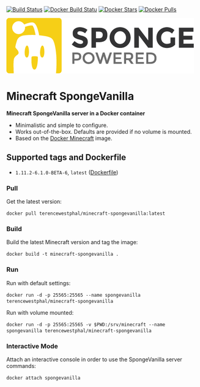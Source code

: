 [![Build Status](https://travis-ci.org/terencewestphal/docker-minecraft-spongevanilla.svg?branch=master)](https://travis-ci.org/terencewestphal/docker-minecraft-spongevanilla) [![Docker Build Statu](https://img.shields.io/docker/build/terencewestphal/minecraft-spongevanilla.svg)](https://hub.docker.com/r/terencewestphal/minecraft-spongevanilla/builds/) [![Docker Stars](https://img.shields.io/docker/stars/terencewestphal/minecraft-spongevanilla.svg)]() [![Docker Pulls](https://img.shields.io/docker/pulls/terencewestphal/minecraft-spongevanilla.svg)](https://hub.docker.com/r/terencewestphal/minecraft-spongevanilla/) 

[![SpongeVanilla](https://github.com/terencewestphal/docker-minecraft-spongevanilla/blob/master/logo.png?raw=true)](https://www.spongepowered.org) 

# Minecraft SpongeVanilla

**Minecraft SpongeVanilla server in a Docker container**

- Minimalistic and simple to configure.
- Works out-of-the-box. Defaults are provided if no volume is mounted.
- Based on the [Docker Minecraft](https://hub.docker.com/r/terencewestphal/minecraft/) image.

## Supported tags and Dockerfile

- `1.11.2-6.1.0-BETA-6`, `latest` ([Dockerfile](https://raw.githubusercontent.com/terencewestphal/docker-minecraft-spongevanilla/1.11.2-6.1.0-BETA-6/Dockerfile))


### Pull  

Get the latest version:
```
docker pull terencewestphal/minecraft-spongevanilla:latest
```

### Build  

Build the latest Minecraft version and tag the image:   
```
docker build -t minecraft-spongevanilla .
```

### Run
  
Run with default settings:
```
docker run -d -p 25565:25565 --name spongevanilla terencewestphal/minecraft-spongevanilla
```

Run with volume mounted: 
```
docker run -d -p 25565:25565 -v $PWD:/srv/minecraft --name spongevanilla terencewestphal/minecraft-spongevanilla
```

### Interactive Mode 

Attach an interactive console in order to use the SpongeVanilla server commands:
```
docker attach spongevanilla
```